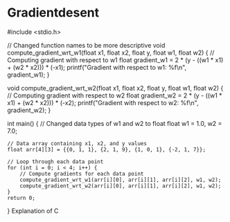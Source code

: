 # Gradientdesent

#include <stdio.h>

// Changed function names to be more descriptive
void compute_gradient_wrt_w1(float x1, float x2, float y, float w1, float w2)
{
    // Computing gradient with respect to w1
    float gradient_w1 = 2 * (y - ((w1 * x1) + (w2 * x2))) * (-x1);
    printf("Gradient with respect to w1: %f\n", gradient_w1);
}

void compute_gradient_wrt_w2(float x1, float x2, float y, float w1, float w2)
{
    // Computing gradient with respect to w2
    float gradient_w2 = 2 * (y - ((w1 * x1) + (w2 * x2))) * (-x2);
    printf("Gradient with respect to w2: %f\n", gradient_w2);
}

int main() {
    // Changed data types of w1 and w2 to float
    float w1 = 1.0, w2 = 7.0;

    // Data array containing x1, x2, and y values
    float arr[4][3] = {{0, 1, 1}, {2, 1, 9}, {1, 0, 1}, {-2, 1, 7}};

    // Loop through each data point
    for (int i = 0; i < 4; i++) {
        // Compute gradients for each data point
        compute_gradient_wrt_w1(arr[i][0], arr[i][1], arr[i][2], w1, w2);
        compute_gradient_wrt_w2(arr[i][0], arr[i][1], arr[i][2], w1, w2);
    }
    return 0;
}
Explanation of C
